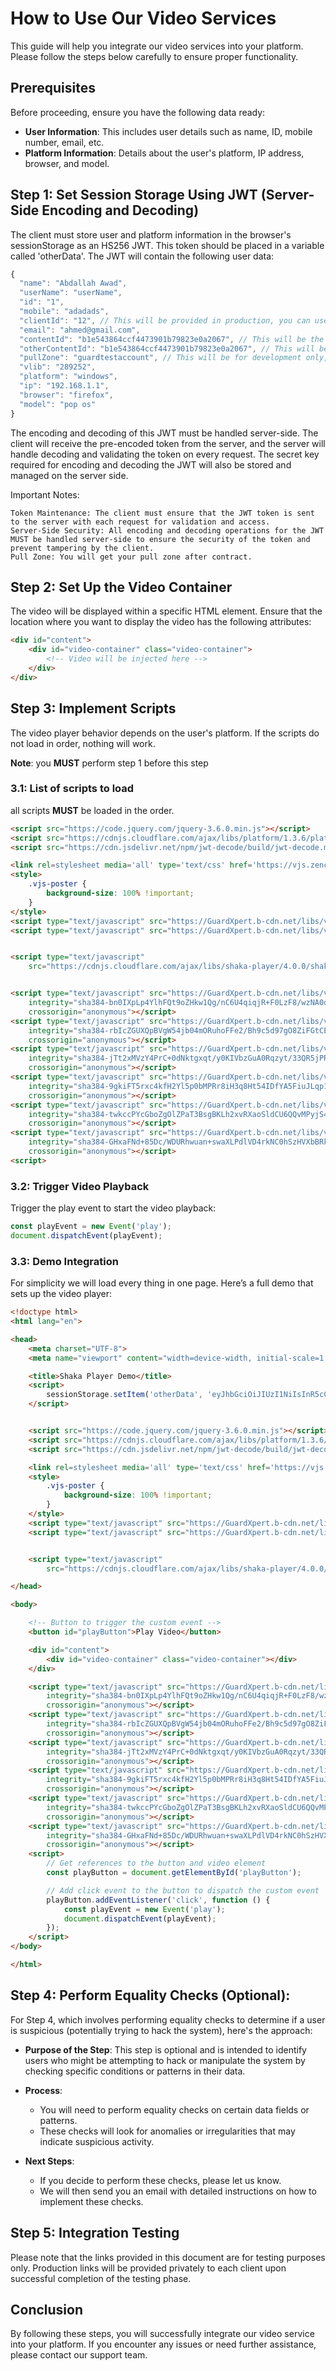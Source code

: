 # How to Use Our Video Services

This guide will help you integrate our video services into your platform. Please follow the steps below carefully to ensure proper functionality.

## Prerequisites

Before proceeding, ensure you have the following data ready:
- **User Information**: This includes user details such as name, ID, mobile number, email, etc.
- **Platform Information**: Details about the user's platform, IP address, browser, and model.

## Step 1: Set Session Storage Using JWT (Server-Side Encoding and Decoding)

The client must store user and platform information in the browser's sessionStorage as an HS256 JWT. This token should be placed in a variable called 'otherData'. The JWT will contain the following user data:

```javascript
{
  "name": "Abdallah Awad",
  "userName": "userName",
  "id": "1",
  "mobile": "adadads",
  "clientId": "12", // This will be provided in production, you can use dummy in it for now
  "email": "ahmed@gmail.com",
  "contentId": "b1e543864ccf4473901b79823e0a2067", // This will be the content ID for Apple
  "otherContentId": "b1e543864ccf4473901b79823e0a2067", // This will be the content ID for other platforms
  "pullZone": "guardtestaccount", // This will be for development only, You will get your pull zone after contract
  "vlib": "289252",
  "platform": "windows",
  "ip": "192.168.1.1",
  "browser": "firefox",
  "model": "pop os"
}
```

The encoding and decoding of this JWT must be handled server-side. The client will receive the pre-encoded token from the server, and the server will handle decoding and validating the token on every request. The secret key required for encoding and decoding the JWT will also be stored and managed on the server side.

Important Notes:

    Token Maintenance: The client must ensure that the JWT token is sent to the server with each request for validation and access.
    Server-Side Security: All encoding and decoding operations for the JWT MUST be handled server-side to ensure the security of the token and prevent tampering by the client.
    Pull Zone: You will get your pull zone after contract.

## Step 2: Set Up the Video Container

The video will be displayed within a specific HTML element. Ensure that the location where you want to display the video has the following attributes:

```html
<div id="content">
    <div id="video-container" class="video-container">
        <!-- Video will be injected here -->
    </div>
</div>
```

## Step 3: Implement Scripts

The video player behavior depends on the user's platform. If the scripts do not load in order, nothing will work.

**Note**: you **MUST** perform step 1 before this step

### 3.1: List of scripts to load

all scripts **MUST** be loaded in the order.

```html
<script src="https://code.jquery.com/jquery-3.6.0.min.js"></script>
<script src="https://cdnjs.cloudflare.com/ajax/libs/platform/1.3.6/platform.min.js"></script>
<script src="https://cdn.jsdelivr.net/npm/jwt-decode/build/jwt-decode.min.js"></script>

<link rel=stylesheet media='all' type='text/css' href='https://vjs.zencdn.net/8.6.1/video-js.css' />
<style>
    .vjs-poster {
        background-size: 100% !important;
    }
</style>
<script type="text/javascript" src="https://GuardXpert.b-cdn.net/libs/v0.5.7/video.min.js"></script>
<script type="text/javascript" src="https://GuardXpert.b-cdn.net/libs/v0.5.7/videojs-contrib-eme.min.js"></script>


<script type="text/javascript"
    src="https://cdnjs.cloudflare.com/ajax/libs/shaka-player/4.0.0/shaka-player.compiled.js"></script>


<script type="text/javascript" src="https://GuardXpert.b-cdn.net/libs/v0.5.7/p.js"
    integrity="sha384-bn0IXpLp4YlhFQt9oZHkw1Qg/nC6U4qiqjR+F0LzF8/wzNA0dai1kd/HZsR8XxH4"
    crossorigin="anonymous"></script>
<script type="text/javascript" src="https://GuardXpert.b-cdn.net/libs/v0.5.7/apple.js"
    integrity="sha384-rbIcZGUXQpBVgW54jb04mORuhoFFe2/Bh9c5d97gO8ZiFGtCEYIS9QvL9jalfION"
    crossorigin="anonymous"></script>
<script type="text/javascript" src="https://GuardXpert.b-cdn.net/libs/v0.5.7/ez.js"
    integrity="sha384-jTt2xMVzY4PrC+0dNktgxqt/y0KIVbzGuA0Rqzyt/33QR5jPRqn2vH5MjmzGnt/K"
    crossorigin="anonymous"></script>
<script type="text/javascript" src="https://GuardXpert.b-cdn.net/libs/v0.5.7/helper.js"
    integrity="sha384-9gkiFT5rxc4kfH2Yl5p0bMPRr8iH3q8Ht54IDfYA5FiuJLqp1WA44iFvi7HW0dYI"
    crossorigin="anonymous"></script>
<script type="text/javascript" src="https://GuardXpert.b-cdn.net/libs/v0.5.7/shaka.js"
    integrity="sha384-twkccPYcGboZgOlZPaT3BsgBKLh2xvRXaoSldCU6QQvMPyjS4pn3FLKXb9DLCqNK"
    crossorigin="anonymous"></script>
<script type="text/javascript" src="https://GuardXpert.b-cdn.net/libs/v0.5.7/event-listeners.js"
    integrity="sha384-GHxaFNd+85Dc/WDURhwuan+swaXLPdlVD4rkNC0hSzHVXbBRkJvETPL/mVrv0H3x"
    crossorigin="anonymous"></script>
<script>
```
### 3.2: Trigger Video Playback
Trigger the play event to start the video playback:
```js
const playEvent = new Event('play');
document.dispatchEvent(playEvent);
```

### 3.3: Demo Integration
For simplicity we will load every thing in one page.
Here’s a full demo that sets up the video player:

```html
<!doctype html>
<html lang="en">

<head>
    <meta charset="UTF-8">
    <meta name="viewport" content="width=device-width, initial-scale=1.0">

    <title>Shaka Player Demo</title>
    <script>
        sessionStorage.setItem('otherData', 'eyJhbGciOiJIUzI1NiIsInR5cCI6IkpXVCJ9.eyJuYW1lIjoiQWJkYWxsYWggQXdhZCIsInVzZXJOYW1lIjoidXNlck5hbWUiLCJpZCI6IjEiLCJtb2JpbGUiOiJhZGFkYWRzIiwiY2xpZW50SWQiOiIxMiIsImVtYWlsIjoiYWhtZWRAZ21haWwuY29tIiwiY29udGVudElkIjoiYjFlNTQzODY0Y2NmNDQ3MzkwMWI3OTgyM2UwYTIwNjciLCJvdGhlckNvbnRlbnRJZCI6ImIxZTU0Mzg2NGNjZjQ0NzM5MDFiNzk4MjNlMGEyMDY3IiwicHVsbFpvbmUiOiJndWFyZHRlc3RhY2NvdW50IiwidmxpYiI6IjI4OTI1MiIsInBsYXRmb3JtIjoid2luZG93cyIsImlwIjoiMTkyLjE2OC4xLjEiLCJicm93c2VyIjoiZmlyZWZveCIsIm1vZGVsIjoicG9wIG9zIn0.pEpb2ZCk4AeZ0GUmuJJuP0AzeNWnvY1L8spgnmENp20');
    </script>


    <script src="https://code.jquery.com/jquery-3.6.0.min.js"></script>
    <script src="https://cdnjs.cloudflare.com/ajax/libs/platform/1.3.6/platform.min.js"></script>
    <script src="https://cdn.jsdelivr.net/npm/jwt-decode/build/jwt-decode.min.js"></script>

    <link rel=stylesheet media='all' type='text/css' href='https://vjs.zencdn.net/8.6.1/video-js.css' />
    <style>
        .vjs-poster {
            background-size: 100% !important;
        }
    </style>
    <script type="text/javascript" src="https://GuardXpert.b-cdn.net/libs/v0.5.7/video.min.js"></script>
    <script type="text/javascript" src="https://GuardXpert.b-cdn.net/libs/v0.5.7/videojs-contrib-eme.min.js"></script>


    <script type="text/javascript"
        src="https://cdnjs.cloudflare.com/ajax/libs/shaka-player/4.0.0/shaka-player.compiled.js"></script>

</head>

<body>

    <!-- Button to trigger the custom event -->
    <button id="playButton">Play Video</button>

    <div id="content">
        <div id="video-container" class="video-container"></div>
    </div>

    <script type="text/javascript" src="https://GuardXpert.b-cdn.net/libs/v0.5.7/p.js"
        integrity="sha384-bn0IXpLp4YlhFQt9oZHkw1Qg/nC6U4qiqjR+F0LzF8/wzNA0dai1kd/HZsR8XxH4"
        crossorigin="anonymous"></script>
    <script type="text/javascript" src="https://GuardXpert.b-cdn.net/libs/v0.5.7/apple.js"
        integrity="sha384-rbIcZGUXQpBVgW54jb04mORuhoFFe2/Bh9c5d97gO8ZiFGtCEYIS9QvL9jalfION"
        crossorigin="anonymous"></script>
    <script type="text/javascript" src="https://GuardXpert.b-cdn.net/libs/v0.5.7/ez.js"
        integrity="sha384-jTt2xMVzY4PrC+0dNktgxqt/y0KIVbzGuA0Rqzyt/33QR5jPRqn2vH5MjmzGnt/K"
        crossorigin="anonymous"></script>
    <script type="text/javascript" src="https://GuardXpert.b-cdn.net/libs/v0.5.7/helper.js"
        integrity="sha384-9gkiFT5rxc4kfH2Yl5p0bMPRr8iH3q8Ht54IDfYA5FiuJLqp1WA44iFvi7HW0dYI"
        crossorigin="anonymous"></script>
    <script type="text/javascript" src="https://GuardXpert.b-cdn.net/libs/v0.5.7/shaka.js"
        integrity="sha384-twkccPYcGboZgOlZPaT3BsgBKLh2xvRXaoSldCU6QQvMPyjS4pn3FLKXb9DLCqNK"
        crossorigin="anonymous"></script>
    <script type="text/javascript" src="https://GuardXpert.b-cdn.net/libs/v0.5.7/event-listeners.js"
        integrity="sha384-GHxaFNd+85Dc/WDURhwuan+swaXLPdlVD4rkNC0hSzHVXbBRkJvETPL/mVrv0H3x"
        crossorigin="anonymous"></script>
    <script>
        // Get references to the button and video element
        const playButton = document.getElementById('playButton');

        // Add click event to the button to dispatch the custom event
        playButton.addEventListener('click', function () {
            const playEvent = new Event('play');
            document.dispatchEvent(playEvent);
        });
    </script>
</body>

</html>
```


## Step 4: Perform Equality Checks (Optional):

For Step 4, which involves performing equality checks to determine if a user is suspicious (potentially trying to hack the system), here's the approach:

- **Purpose of the Step**: This step is optional and is intended to identify users who might be attempting to hack or manipulate the system by checking specific conditions or patterns in their data.

- **Process**: 
    * You will need to perform equality checks on certain data fields or patterns.
    * These checks will look for anomalies or irregularities that may indicate suspicious activity.

- **Next Steps**:
    * If you decide to perform these checks, please let us know.
    * We will then send you an email with detailed instructions on how to implement these checks.

## Step 5: Integration Testing

Please note that the links provided in this document are for testing purposes only. Production links will be provided privately to each client upon successful completion of the testing phase.

## Conclusion

By following these steps, you will successfully integrate our video service into your platform. If you encounter any issues or need further assistance, please contact our support team.
